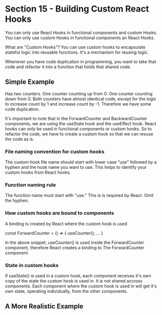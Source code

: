 # Section 15 - Building Custom React Hooks

You can only use React Hooks in functional components and custom Hooks.
You can only use custom Hooks in functional components an React Hooks.

What are "Custom Hooks"?
You can use custom hooks to encapsulate stateful logic into reusable functions.
It's a mechanism for reusing logic.

Whenever you have code duplication in programming, you want to take that code
and refactor it into a function that holds that shared code.

## Simple Example

Has two counters.
One counter counting up from 0.
One counter counting down from 0.
Both counters have almost identical code, except for the
logic to increase count by 1 and increase count by -1.
Therefore we have some code duplication.

It's important to note that in the ForwardCounter and
BackwardCounter components, we are using the useState
hook and the useEffect hook. React hooks can only be used
in functional components or custom hooks. So to refactor
the code, we have to create a custom hook so that we
can resuse the code as is.

### File naming convention for custom hooks

The custom hook file name should start with lower case
"use" followed by a hyphen and the hook name you want to use.
This helps to identify your custom hooks from React hooks.

### Function naming rule

The function name must start with "use."
This is is required by React.
Omit the hyphen.

### How custom hooks are bound to components

A binding is created by React where the custom hook is used

const ForwardCounter = () => {
useCounter();
...
}

In the above snippet, useCounter() is used inside the
ForwardCounter component, therefore React creates a binding
to The ForwardCounter component.

### State in custom hooks

If useState() is used in a custom hook, each component receives
it's own copy of the state the custom hook is used in.
It is not shared accross components.
Each component where the custom hook is used in will get
it's own state, operating individually, from the other components.

## A More Realistic Example
